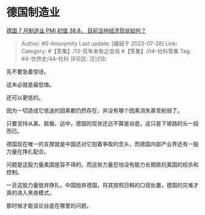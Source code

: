 # 德国制造业
[德国 7 月制造业 PMI 初值 38.8， 目前当地经济现状如何？](https://www.zhihu.com/question/613704607/answer/3139148726)

> Author: #0-Anonymity
> Last update: [编辑于 2023-07-28]
> Link:
> Category: #【答集】/13-百年未有之变局 #【答集】/04-社科答集 
> Tag: #4-世界史/4A-社科
> 评论区:
> 泛讨论:

先不要急着惊讶。

这未必就是最低值。

还可以更低的。

因为一切造成它低迷的因素都仍然存在，并没有哪个因素消失甚至削弱了。

只要坚持从美、敌俄、远中，德国的现状还远不算是谷底，这只是下坡路的头一段而已。

德国现在唯一的支撑就是中国还对它抱着争取的念头，而德国内部产业界还有一股力量在挣扎配合。

问题是这股力量美国是容不得的，而这些力量恐怕没有能力长期抵抗美国的绞杀和控制。

一旦这股力量放弃挣扎，中国抛弃德国，将其按照日韩的口径处置，德国的灾难才真的进入黑夜模式。

那时候才能谈论谷底在哪里的问题。
